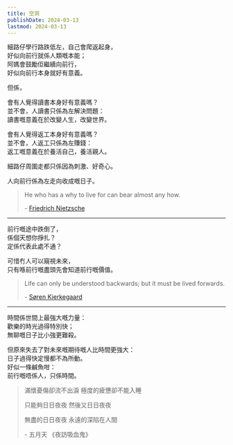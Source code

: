 ```yaml
---
title: 空洞
publishDate: 2024-03-13
lastmod: 2024-03-13
---
```


細路仔學行路跌低左，自己會爬返起身，<br/>
好似向前行就係人類嘅本能；<br/>
阿媽會鼓勵佢繼續向前行，<br/>
好似向前行本身就好有意義。<br/>

但係，<br/>

會有人覺得讀書本身好有意義嗎？<br/>
並不會，人讀書只係為左解決問題：<br/>
讀書嘅意義在於改變人生，改變世界。<br/>

會有人覺得返工本身好有意義嗎？<br/>
並不會，人返工只係為左賺錢：<br/>
返工嘅意義在於養活自己，養活親人。<br/>

細路仔周圍走都只係因為刺激、好奇心。<br/>

人向前行係為左走向收成嘅日子。<br/>

> He who has a why to live for can bear almost any how.
>
> \- [Friedrich Nietzsche](https://www.goodreads.com/quotes/137-he-who-has-a-why-to-live-for-can-bear)

---

前行嘅途中跌倒了，<br/>
係個天想你掙扎？<br/>
定係代表此處不通？<br/>

可惜冇人可以窺視未來，<br/>
只有喺前行嘅盡頭先會知道前行嘅價值。<br/>

> Life can only be understood backwards; but it must be lived forwards.
>
> \- [Søren Kierkegaard](https://www.goodreads.com/quotes/6812-life-can-only-be-understood-backwards-but-it-must-be)

---

時間係世間上最強大嘅力量：<br/>
歡樂的時光過得特別快；<br/>
無聊嘅日子比小強更難殺。<br/>

但原來失去了對未來嘅期待嘅人比時間更強大：<br/>
日子過得快定慢都不為所動。<br/>
好似一條鹹魚咁：<br/>
前行嘅唔係人，只係時間。<br/>

> 滿懷憂傷卻流不出淚 極度的疲憊卻不能入睡
>
> 只能夠日日夜夜 然後又日日夜夜
>
> 無盡的日日夜夜 永遠的深陷在人間
>
> \- 五月天 《夜訪吸血鬼》
